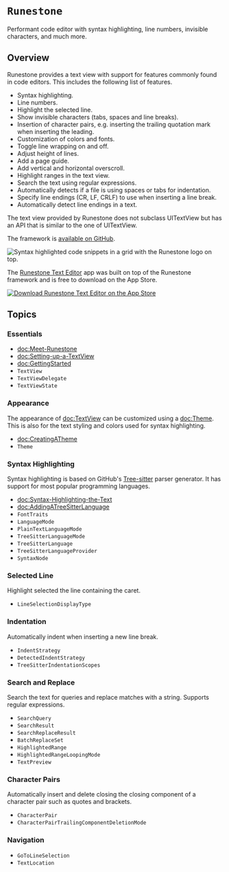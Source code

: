 # ``Runestone``

Performant code editor with syntax highlighting, line numbers, invisible characters, and much more.

## Overview

Runestone provides a text view with support for features commonly found in code editors. This includes the following list of features.

- Syntax highlighting.
- Line numbers.
- Highlight the selected line.
- Show invisible characters (tabs, spaces and line breaks).
- Insertion of character pairs, e.g. inserting the trailing quotation mark when inserting the leading.
- Customization of colors and fonts.
- Toggle line wrapping on and off.
- Adjust height of lines.
- Add a page guide.
- Add vertical and horizontal overscroll.
- Highlight ranges in the text view.
- Search the text using regular expressions.
- Automatically detects if a file is using spaces or tabs for indentation.
- Specify line endings (CR, LF, CRLF) to use when inserting a line break.
- Automatically detect line endings in a text.

The text view provided by Runestone does not subclass UITextView but has an API that is similar to the one of UITextView.

The framework is [available on GitHub](https://github.com/simonbs/runestone).

![Syntax highlighted code snippets in a grid with the Runestone logo on top.](hero.png)

The [Runestone Text Editor](https://apps.apple.com/us/app/runestone-editor/id1548193893) app was built on top of the Runestone framework and is free to download on the App Store.

[![Download Runestone Text Editor on the App Store](app-store-download.png)](https://apps.apple.com/us/app/runestone-editor/id1548193893)

## Topics

### Essentials

- <doc:Meet-Runestone>
- <doc:Setting-up-a-TextView>
- <doc:GettingStarted>
- ``TextView``
- ``TextViewDelegate``
- ``TextViewState``

### Appearance

The appearance of <doc:TextView> can be customized using a <doc:Theme>. This is also for the text styling and colors used for syntax highlighting.

- <doc:CreatingATheme>
- ``Theme``

### Syntax Highlighting

Syntax highlighting is based on GitHub's [Tree-sitter](https://github.com/tree-sitter/tree-sitter) parser generator. It has support for most popular programming languages.

- <doc:Syntax-Highlighting-the-Text>
- <doc:AddingATreeSitterLanguage>
- ``FontTraits``
- ``LanguageMode``
- ``PlainTextLanguageMode``
- ``TreeSitterLanguageMode``
- ``TreeSitterLanguage``
- ``TreeSitterLanguageProvider``
- ``SyntaxNode``

### Selected Line

Highlight selected the line containing the caret.

- ``LineSelectionDisplayType``

### Indentation

Automatically indent when inserting a new line break.

- ``IndentStrategy``
- ``DetectedIndentStrategy``
- ``TreeSitterIndentationScopes``

### Search and Replace

Search the text for queries and replace matches with a string. Supports regular expressions.

- ``SearchQuery``
- ``SearchResult``
- ``SearchReplaceResult``
- ``BatchReplaceSet``
- ``HighlightedRange``
- ``HighlightedRangeLoopingMode``
- ``TextPreview``

### Character Pairs

Automatically insert and delete closing the closing component of a character pair such as quotes and brackets.

- ``CharacterPair``
- ``CharacterPairTrailingComponentDeletionMode``

### Navigation

- ``GoToLineSelection``
- ``TextLocation``

